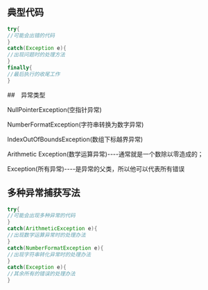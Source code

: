 ## 典型代码

```java
try{
//可能会出错的代码
}
catch(Exception e){
//出现问题时的处理方法
}
finally{
//最后执行的收尾工作
}
```



##　异常类型

NullPointerException(空指针异常)

NumberFormatException(字符串转换为数字异常)

IndexOutOfBoundsException(数组下标越界异常)

Arithmetic Exception(数学运算异常)----通常就是一个数除以零造成的；

Exception(所有异常)----是异常的父类，所以他可以代表所有错误

## 多种异常捕获写法

```java
try{   
//可能会出现多种异常的代码
}
catch(ArithmeticException e){    
//出现数学运算异常时的处理办法
}
catch(NumberFormatException e){
//出现字符串转化异常时的处理办法
}
catch(Exception e){  
//其余所有的错误的处理办法
}
```

